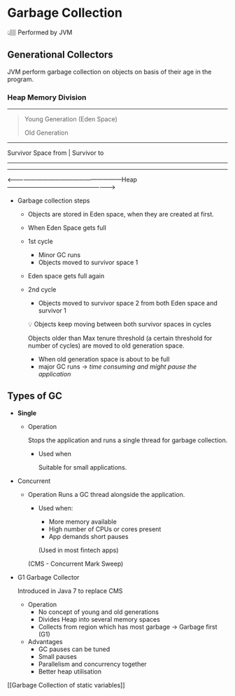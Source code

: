 # Garbage Collection

👆🏽 Performed by JVM

## Generational Collectors

JVM perform garbage collection on objects on basis of their age in the program.

### Heap Memory Division

---

> Young Generation (Eden Space)
>
> Old Generation
>

---

Survivor Space from     |      Survivor to

---

---

<———————————————————Heap ——————————————————>

- Garbage collection steps
  - Objects are stored in Eden space, when they are created at first.
  - When Eden Space gets full
  - 1st cycle
    - Minor GC runs
    - Objects moved to survivor space 1
  - Eden space gets full again
  - 2nd cycle
    - Objects moved to survivor space 2
      from both Eden space and survivor 1

    💡 Objects keep moving between both survivor spaces in cycles

    Objects older than Max tenure threshold (a certain threshold for number of cycles)
    are moved to old generation space.

    - When old generation space is about to be full
    - major GC runs → *time consuming and might pause the application*

## Types of GC

- **Single**
  - Operation

    Stops the application and runs a single thread for garbage collection.

    - Used when

        Suitable for small applications.

- Concurrent
  - Operation
    Runs a GC thread alongside the application.

    - Used when:
      - More memory available
      - High number of CPUs or cores present
      - App demands short pauses

      (Used in most fintech apps)

    (CMS - Concurrent Mark Sweep)

- G1 Garbage Collector

    Introduced in Java 7 to replace CMS

  - Operation
    - No concept of young and old generations
    - Divides Heap into several memory spaces
    - Collects from region which has most garbage → Garbage first (G1)
  - Advantages
    - GC pauses can be tuned
    - Small pauses
    - Parallelism and concurrency together
    - Better heap utilisation

[[Garbage Collection of static variables]]
